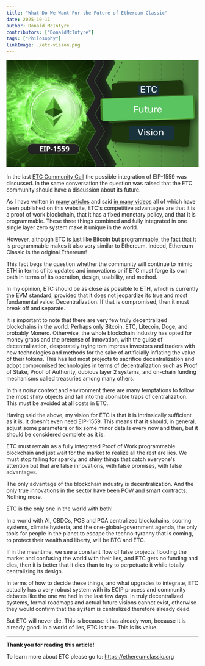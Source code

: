 ```yaml
---
title: "What Do We Want For the Future of Ethereum Classic"
date: 2025-10-11
author: Donald McIntyre
contributors: ["DonaldMcIntyre"]
tags: ["Philosophy"]
linkImage: ./etc-vision.png
---
```


![](./etc-vision.png)

In the last [ETC Community Call](https://youtu.be/N9zab2XWLVI?si=oDuLYkuXgrYNZJB-) the possible integration of EIP-1559 was discussed. In the same conversation the question was raised that the ETC community should have a discussion about its future. 

As I have written in [many articles](https://ethereumclassic.org/news/tag/blog) and said [in many videos](https://www.youtube.com/@ETCupdates) all of which have been published on this website, ETC's competitive advantages are that it is a proof of work blockchain, that it has a fixed monetary policy, and that it is programmable. These three things combined and fully integrated in one single layer zero system make it unique in the world. 

However, although ETC is just like Bitcoin but programmable, the fact that it is programmable makes it also very similar to Ethereum. Indeed, Ethereum Classic is the original Ethereum!

This fact begs the question whether the community will continue to mimic ETH in terms of its updates and innovations or if ETC must forge its own path in terms of its operation, design, usability, and method.

In my opinion, ETC should be as close as possible to ETH, which is currently the EVM standard, provided that it does not jeopardize its true and most fundamental value: Decentralization. If that is compromised, then it must break off and separate.

It is important to note that there are very few truly decentralized blockchains in the world. Perhaps only Bitcoin, ETC, Litecoin, Doge, and probably Monero. Otherwise, the whole blockchain industry has opted for money grabs and the pretense of innovation, with the guise of decentralization, desperately trying tom impress investors and traders with new technologies and methods for the sake of artificially inflating the value of their tokens. This has led most projects to sacrifice decentralization and adopt compromised technologies in terms of decentralization such as Proof of Stake, Proof of Authority, dubious layer 2 systems, and on-chain funding mechanisms called treasuries among many others.

In this noisy context and environment there are many temptations to follow the most shiny objects and fall into the aboniable traps of centralization. This must be avoided at all costs in ETC.

Having said the above, my vision for ETC is that it is intrinsically sufficient as it is. It doesn't even need EIP-1559. This means that it should, in general, adjust some parameters or fix some minor details every now and then, but it should be considered complete as it is. 

ETC must remain as a fully integrated Proof of Work programmable blockchain and just wait for the market to realize all the rest are lies. We must stop falling for sparkly and shiny things that catch everyone's attention but that are false innovations, with false promises, with false advantages.

The only advantage of the blockchain industry is decentralization. And the only true innovations in the sector have been POW and smart contracts. Nothing more. 

ETC is the only one in the world with both!

In a world with AI, CBDCs, POS and POA centralized blockchains, scoring systems, climate hysteria, and the one-global-government agenda, the only tools for people in the planet to escape the techno-tyranny that is coming, to protect their wealth and liberty, will be BTC and ETC.

If in the meantime, we see a constant flow of false projects flooding the market and confusing the world with their lies, and ETC gets no funding and dies, then it is better that it dies than to try to perpetuate it while totally centralizing its design.

In terms of how to decide these things, and what upgrades to integrate, ETC actually has a very robust system with its ECIP process and community debates like the one we had in the last few days. In truly decentralized systems, formal roadmaps and actual future visions cannot exist, otherwise they would confirm that the system is centralized therefore already dead. 

But ETC will never die. This is because it has already won, because it is already good. In a world of lies, ETC is true. This is its value. 

---

**Thank you for reading this article!**

To learn more about ETC please go to: https://ethereumclassic.org
